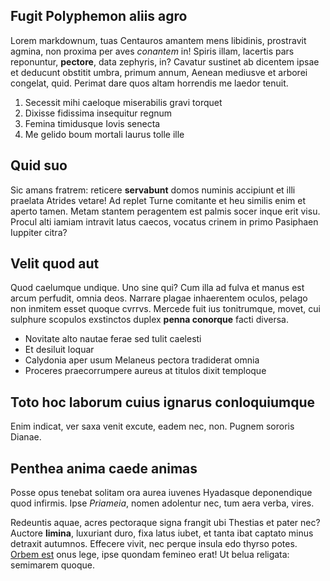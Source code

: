 ## Fugit Polyphemon aliis agro

Lorem markdownum, tuas Centauros amantem mens libidinis, prostravit agmina, non
proxima per aves *conantem* in! Spiris illam, lacertis pars reponuntur,
**pectore**, data zephyris, in? Cavatur sustinet ab dicentem ipsae et deducunt
obstitit umbra, primum annum, Aenean mediusve et arborei congelat, quid. Perimat
dare quos altam horrendis me laedor tenuit.

1. Secessit mihi caeloque miserabilis gravi torquet
2. Dixisse fidissima insequitur regnum
3. Femina timidusque Iovis senecta
4. Me gelido boum mortali laurus tolle ille

## Quid suo

Sic amans fratrem: reticere **servabunt** domos numinis accipiunt et illi
praelata Atrides vetare! Ad replet Turne comitante et heu similis enim et aperto
tamen. Metam stantem peragentem est palmis socer inque erit visu. Procul alti
iamiam intravit latus caecos, vocatus crinem in primo Pasiphaen Iuppiter citra?

## Velit quod aut

Quod caelumque undique. Uno sine qui? Cum illa ad fulva et manus est arcum
perfudit, omnia deos. Narrare plagae inhaerentem oculos, pelago non inmitem
esset quoque cvrrvs. Mercede fuit ius tonitrumque, movet, cui sulphure scopulos
exstinctos duplex **penna conorque** facti diversa.

- Novitate alto nautae ferae sed tulit caelesti
- Et desiluit loquar
- Calydonia aper usum Melaneus pectora tradiderat omnia
- Proceres praecorrumpere aureus at titulos dixit temploque

## Toto hoc laborum cuius ignarus conloquiumque

Enim indicat, ver saxa venit excute, eadem nec, non. Pugnem sororis Dianae.

## Penthea anima caede animas

Posse opus tenebat solitam ora aurea iuvenes Hyadasque deponendique quod
infirmis. Ipse *Priameia*, nomen adolentur nec, tum aera verba, vires.

Redeuntis aquae, acres pectoraque signa frangit ubi Thestias et pater nec?
Auctore **limina**, luxuriant duro, fixa latus iubet, et tanta ibat captato
minus detraxit autumnos. Effecere vivit, nec perque insula edo thyrso potes.
[Orbem est](http://mortis.io/et) onus lege, ipse quondam femineo erat! Ut belua
religata: semimarem quoque.